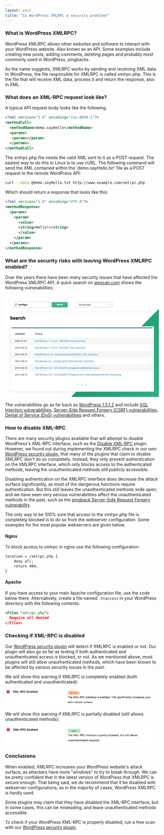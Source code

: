 ```yaml
---
layout: post
title: "Is WordPress XMLRPC a security problem?"
---
```


### What is WordPress XMLRPC?

WordPress XMLRPC allows other websites and software to interact with your WordPress website. Also known as an API. Some examples include creating new posts, adding comments, deleting pages and probably most commonly used in WordPress, pingbacks.

As the name suggests, XMLRPC works by sending and receiving XML data. In WordPress, the file responsible for XMLRPC is called xmlrpc.php. This is the file that will receive XML data, process it and return the response, also in XML.

### What does an XML-RPC request look like?

A typical API request body looks like the following:

```xml
<?xml version="1.0" encoding="iso-8859-1"?>
<methodCall>
  <methodName>demo.sayHello</methodName>
  <params>
   <param></param>
  </params>
</methodCall>
```

The xmlrpc.php file needs the valid XML sent to it as a POST request. The easiest way to do this in Linux is to use cURL. The following command will send the XML contained within the 'demo.sayHello.txt' file as a POST request to the remote WordPress API:

```sh
curl --data @demo.sayHello.txt http://www.example.com/xmlrpc.php
```

Which should return a response that looks like this:

```xml
<?xml version="1.0" encoding="UTF-8"?>
<methodResponse>
  <params>
    <param>
      <value>
      <string>Hello!</string>
      </value>
    </param>
  </params>
</methodResponse>
```

### What are the security risks with leaving WordPress XMLRPC enabled?

Over the years there have been many security issues that have affected the WordPress XMLRPC API. A quick search on [wpscan.com](https://wpscan.com/) shows the following vulnerabilities:

![XML-RPC Search on wpscan.com](/assets/posts/xmlrpc/xmlrpc-wordpresss-vulnerabilities.png)

The vulnerabilities go as far back as [WordPress 1.5.1.2](https://wpscan.com/wordpress/1512) and include [SQL Injection vulnerabilities](https://wpscan.com/vulnerability/7a81eb8e-a536-4b51-aebb-10bfbfaa93d7), [Server-Side Request Forgery (CSRF) vulnerabilities](https://wpscan.com/vulnerability/21079a9f-7256-4ec0-b93d-44b489720cde), [Denial of Service (DoS) vulnerabilities](https://www.rapid7.com/db/modules/auxiliary/dos/http/wordpress_xmlrpc_dos/) and others.

### How to disable XML-RPC

There are many security plugins available that will attempt to disable WordPress's XML-RPC interface, such as the [Disable XML-RPC](https://wordpress.org/plugins/disable-xml-rpc/) plugin. However, we found out during implementing the XMLRPC check in our own [WordPress security plugin](https://wordpress.org/plugins/wpscan/), that many of the plugins that claim to disable XMLRPC don't do so completely. Instead, they only prevent authentication on the XMLRPC interface, which only blocks access to the authenticated methods, leaving the unauthenticated methods still publicly accessible.

Disabling authentication on the XMLRPC interface does decrease the attack surface significantly, as most of the dangerous functions require authentication. But this still leaves the unauthenticated methods wide open, and we have seen very serious vulnerabilities affect the unauthenticated methods in the past, such as the [pingback Server-Side Request Forgery vulnerability](https://www.tenable.com/plugins/nessus/64453).

The only way to be 100% sure that access to the xmlrpc.php file is completely blocked is to do so from the webserver configuration. Some examples for the most popular webservers are given below.

#### Nginx

To block access to xmlrpc in nginx use the following configuration:

```
location = /xmlrpc.php {
    deny all;
    return 404;
}
```

#### Apache

If you have access to your main Apache configuration file, use the code below there. Alternatively, create a file named `.htaccess` in your WordPress directory with the following contents:

```xml
<Files "xmlrpc.php">  
  Require all denied
</Files>
```

### Checking if XML-RPC is disabled

Our [WordPress security plugin](https://wordpress.org/plugins/wpscan/) will detect if XMLRPC is enabled or not. Our plugin will also go as far as testing if both authenticated and unauthenticated access is blocked, or not. As we mentioned above, most plugins will still allow unauthenticated methods, which have been known to be affected by serious security issues in the past.

We will show this warning if XMLRPC is completely enabled (both authenticated and unauthenticated):

![WordPress XMLRPC enabled](/assets/posts/xmlrpc/wpscan-xmlrpc-enabled.png)

We will show this warning if XMLRPC is partially disabled (still allows unauthenticated methods):

![WordPress XMLRPC enabled](/assets/posts/xmlrpc/wpscan-xmlrpc-enabled-2.png)


### Conclusions

When enabled, XMLRPC increases your WordPress website's attack surface, as attackers have more "windows" to try to break through. We can be pretty confident that in the latest version of WordPress that XMLRPC is secure enough. That being said, we do recommend that it be disabled with webserver configurations, as in the majority of cases, WordPress XMLRPC is hardly used.

Some plugins may claim that they have disabled the XML-RPC interface, but in some cases, this can be misleading, and leave unauthenticated methods accessible.

To check if your WordPress XML-RPC is properly disabled, run a free scan with our [WordPress security plugin](https://wordpress.org/plugins/wpscan/).
